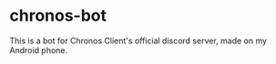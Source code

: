 # chronos-bot

This is a bot for Chronos Client's official discord server, made on my Android phone.

